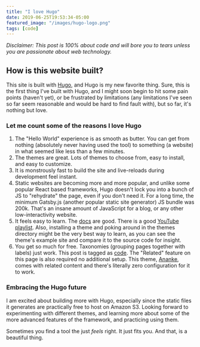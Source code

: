```yaml
---
title: "I love Hugo"
date: 2019-06-25T19:53:34-05:00
featured_image: "/images/hugo-logo.png"
tags: [code]
---
```


*Disclaimer: This post is 100% about code and will bore you to tears unless you are passionate about web technology.*

## How is this website built?

This site is built with [Hugo](https://gohugo.io/), and Hugo is my new favorite thing.  Sure, this is the first thing I've built with Hugo, and I might soon begin to hit some pain points (haven't yet), or be frustrated by limitations (any limitations I've seen so far seem reasonable and would be hard to find fault with), but so far, it's nothing but love.

### Let me count some of the reasons I love Hugo

1. The "Hello World" experience is as smooth as butter. You can get from nothing (absolutely never having used the tool) to something (a website) in what seemed like less than a few minutes.
2. The themes are great.  Lots of themes to choose from, easy to install, and easy to customize.
3. It is monstrously fast to build the site and live-reloads during development feel instant.
4. Static websites are becoming more and more popular, and unlike some popular React based frameworks, Hugo doesn't lock you into a bunch of JS to "rehydrate" the page, even if you don't need it. For a long time, the minimum Gatsby.js (another popular static site generator) JS bundle was 200k.  That's an insane amount of JavaScript for a blog, or any other low-interactivity website.
5. It feels easy to learn. The [docs](https://gohugo.io/documentation/) are good. There is a good [YouTube playlist](https://www.youtube.com/playlist?list=PLLAZ4kZ9dFpOnyRlyS-liKL5ReHDcj4G3).  Also, installing a theme and poking around in the themes directory might be the very best way to learn, as you can see the theme's example site and compare it to the source code for insight.
6. You get so much for free. Taxonomies (grouping pages together with labels) just work.  This post is tagged as [code](https://natedean.info/tags/code).  The "Related" feature on this page is also required no additional setup. This theme, [Ananke](https://gohugo-ananke-theme-demo.netlify.com/), comes with related content and there's literally zero configuration for it to work.

### Embracing the Hugo future

I am excited about building more with Hugo, especially since the static files it generates are practically free to host on Amazon S3.  Looking forward to experimenting with different themes, and learning more about some of the more advanced features of the framework, and practicing using them.

Sometimes you find a tool the just *feels* right.  It just fits you.  And that, is a beautiful thing.






